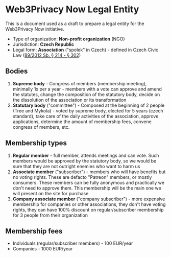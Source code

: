 # Web3Privacy Now Legal Entity

This is a document used as a draft to prepare a legal entity for the Web3Privacy Now initiative.

* Type of organization: **Non-profit organization** (NGO)
* Jurisdiction: **Czech Republic**
* Legal form: **Association** ("spolek" in Czech) - defined in Czech Civic Law ([89/2012 Sb. § 214 - § 302](https://www.zakonyprolidi.cz/cs/2012-89#f4579519))

## Bodies

1. **Supreme body** - Congress of members (membership meeting), minimally 1x per a year - members with a vote can approve and amend the statutes, change the composition of the statutory body, decide on the dissolution of the association or its transformation
2. **Statutary body** ("committee") - Composed at the beginning of 2 people (Tree and Mykola) - voted by supreme body, elected for 5 years (czech standard), take care of the daily activities of the association, approve applications, determine the amount of membership fees, convene congress of members, etc.

## Membership types

1. **Regular member** - full member, attends meetings and can vote. Such members would be approved by the statutory body, so we would be sure that they are not outright enemies who want to harm us
2. **Associate member** ("subscriber") - members who will have benefits but no voting rights. These are defacto "Patreon" members, or mostly consumers. These members can be fully anonymous and practically we don't need to approve them. This membership will be the main one we will present on the site for purchase
3. **Company associate member** ("company subscriber") - more expensive membership for companies or other associations, they don't have voting rights, they can have 100% discount on regular/subscriber membership for 3 people from their organization

## Membership fees

* Individuals (regular/subscriber members) - 100 EUR/year
* Companies - 1000 EUR/year
